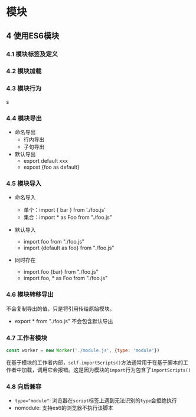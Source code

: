# 模块

## 4 使用ES6模块

### 4.1 模块标签及定义

### 4.2 模块加载

### 4.3 模块行为
s
### 4.4 模块导出
- 命名导出
  - 行内导出
  - 子句导出
- 默认导出
  - export default xxx
  - expost {foo as default}

### 4.5 模块导入
- 命名导入
  - 单个：import { bar } from './foo.js'
  - 集合：import * as Foo from "./foo.js"

- 默认导入
  - import foo from "./foo.js"
  - import {default as foo} from "./foo.js"

- 同时存在
  - import foo {bar} from "./foo.js"
  - import foo, * as Foo from "./foo.js"

### 4.6 模块转移导出
不会复制导出的值，只是将引用传给原始模块。

- export * from "./foo.js" 不会包含默认导出

### 4.7 工作者模块
```js
const worker = new Worker('./module.js', {type: 'module'})
```
在基于模块的工作者内部，`self.importScripts()`方法通常用于在基于脚本的工作者中加载，调用它会报错。这是因为模块的`import`行为包含了`importScripts()`

### 4.8 向后兼容
- `type="module"`: 浏览器在`script`标签上遇到无法识别的`type`会拒绝执行
- nomodule: 支持es6的浏览器不执行该脚本